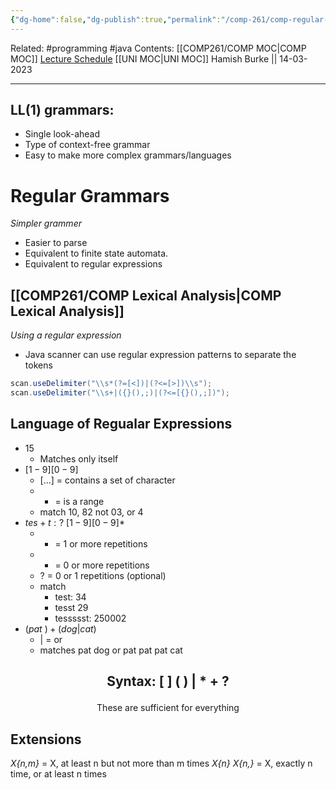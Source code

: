 ```yaml
---
{"dg-home":false,"dg-publish":true,"permalink":"/comp-261/comp-regular-expressions/","dgPassFrontmatter":true}
---
```


Related: #programming #java 
Contents: [[COMP261/COMP MOC\|COMP MOC]]
[Lecture Schedule](https://ecs.wgtn.ac.nz/Courses/COMP261_2023T1/LectureSchedule)
[[UNI MOC\|UNI MOC]]
Hamish Burke || 14-03-2023
***
## LL(1) grammars: 
- Single look-ahead
- Type of context-free grammar
- Easy to make more complex grammars/languages

# Regular Grammars
*Simpler grammer*
- Easier to parse 
- Equivalent to finite state automata. 
- Equivalent to regular expressions

## [[COMP261/COMP Lexical Analysis\|COMP Lexical Analysis]]
*Using a regular expression*

- Java scanner can use regular expression patterns to separate the tokens
```java
scan.useDelimiter("\\s*(?=[<])|(?<=[>])\\s");
scan.useDelimiter("\\s+|({}(),;)|(?<=[{}(),;])");
```



## Language of Regualar Expressions
- $15$
	- Matches only itself
- $[1-9][0-9]$
	- [...] = contains a set of character
	- - = is a range
	- match 10, 82 not 03, or 4
- $tes+t:?\ [1-9][0-9]*$
	- + = 1 or more repetitions
	- * = 0 or more repetitions
	- ? = 0 or 1 repetitions (optional)
	- match
		- test: 34
		- tesst 29
		- tessssst: 250002
- $(pat\ )+(dog|cat)$
	- | = or
	- matches pat dog or pat pat pat cat


<h2 align="center">

Syntax: [ ] ( ) | * + ?

</h2>
<p align="center">
These are sufficient for everything
</p>


## Extensions
*X{n,m}* = X, at least n but not more than m times
*X{n} X{n,}* = X, exactly n time, or at least n times